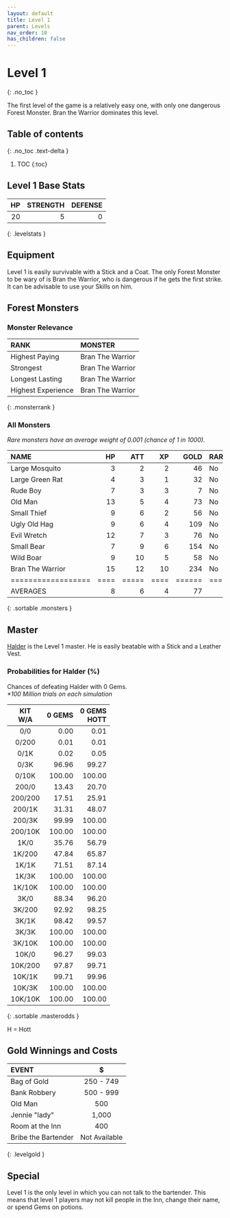 ```yaml
---
layout: default
title: Level 1
parent: Levels
nav_order: 10
has_children: false
---
```

# Level 1
{: .no_toc }

The first level of the game is a relatively easy one, with only one dangerous Forest Monster. Bran the Warrior dominates this level.

## Table of contents
{: .no_toc .text-delta }

1. TOC
{:toc}

## Level 1 Base Stats

| HP | STRENGTH | DEFENSE |
|---:|---------:|--------:|
| 20 |        5 |       0 |
{: .levelstats }
  
## Equipment

Level 1 is easily survivable with a Stick and a Coat. The only Forest Monster to be wary of is Bran the Warrior, who is dangerous if he gets the first strike. It can be advisable to use your Skills on him.

## Forest Monsters

### Monster Relevance

| RANK               | MONSTER          |
|:-------------------|:-----------------|
| Highest Paying     | Bran The Warrior |
| Strongest          | Bran The Warrior |
| Longest Lasting    | Bran The Warrior |
| Highest Experience | Bran The Warrior |
{: .monsterrank }
  
### All Monsters
*Rare monsters have an average weight of 0.001 (chance of 1 in 1000).*

| NAME             | HP | ATT | XP | GOLD | RARE | WEAPON        | 
|:-----------------|---:|----:|---:|-----:|:-----|:--------------|
| Large Mosquito   |  3 |   2 |  2 |   46 | No   | Blood Sucker  | 
| Large Green Rat  |  4 |   3 |  1 |   32 | No   | Sharp Teeth   | 
| Rude Boy         |  7 |   3 |  3 |    7 | No   | Cudgel        | 
| Old Man          | 13 |   5 |  4 |   73 | No   | Cane          | 
| Small Thief      |  9 |   6 |  2 |   56 | No   | Small Dagger  | 
| Ugly Old Hag     |  9 |   6 |  4 |  109 | No   | Garlic Breath | 
| Evil Wretch      | 12 |   7 |  3 |   76 | No   | Finger Nail   | 
| Small Bear       |  7 |   9 |  6 |  154 | No   | Claws         | 
| Wild Boar        |  9 |  10 |  5 |   58 | No   | Sharp Tusks   | 
| Bran The Warrior | 15 |  12 | 10 |  234 | No   | Short Sword   | 
|==================|====|=====|====|======|======|===============|
| AVERAGES         |  8 |   6 |  4 |   77 |      |               | 
{: .sortable .monsters }
  
## Master

[Halder](/lord/masters/halder/) is the Level 1 master. He is easily beatable with a Stick and a Leather Vest.

### Probabilities for Halder (%)

Chances of defeating Halder with 0 Gems.<br><span class="oddsinfo">*\*100 Million trials on each simulation*</span>

| KIT<br>W/A | 0 GEMS<br> | 0 GEMS<br>HOTT |
|:----------:|-----------:|---------------:|
| 0/0        |       0.00 |           0.01 |
| 0/200      |       0.01 |           0.01 |
| 0/1K       |       0.02 |           0.05 |
| 0/3K       |      96.96 |          99.27 |
| 0/10K      |     100.00 |         100.00 |
| 200/0      |      13.43 |          20.70 |
| 200/200    |      17.51 |          25.91 |
| 200/1K     |      31.31 |          48.07 |
| 200/3K     |      99.99 |         100.00 |
| 200/10K    |     100.00 |         100.00 |
| 1K/0       |      35.76 |          56.79 |
| 1K/200     |      47.84 |          65.87 |
| 1K/1K      |      71.51 |          87.14 |
| 1K/3K      |     100.00 |         100.00 |
| 1K/10K     |     100.00 |         100.00 |
| 3K/0       |      88.34 |          96.20 |
| 3K/200     |      92.92 |          98.25 |
| 3K/1K      |      98.42 |          99.57 |
| 3K/3K      |     100.00 |         100.00 |
| 3K/10K     |     100.00 |         100.00 |
| 10K/0      |      96.27 |          99.03 |
| 10K/200    |      97.87 |          99.71 |
| 10K/1K     |      99.71 |          99.96 |
| 10K/3K     |     100.00 |         100.00 |
| 10K/10K    |     100.00 |         100.00 |
{: .sortable .masterodds }
  
<span class="masteroddsfooter">H = Hott</span>

## Gold Winnings and Costs

| EVENT               | $             |
|:--------------------|:-------------:|
| Bag of Gold         | 250 - 749     |
| Bank Robbery        | 500 - 999     |
| Old Man             | 500           |
| Jennie "lady"       | 1,000         |
| Room at the Inn     | 400           |
| Bribe the Bartender | Not Available |
{: .levelgold }
  

## Special

Level 1 is the only level in which you can not talk to the bartender. This means that level 1 players may not kill people in the Inn, change their name, or spend Gems on potions.
